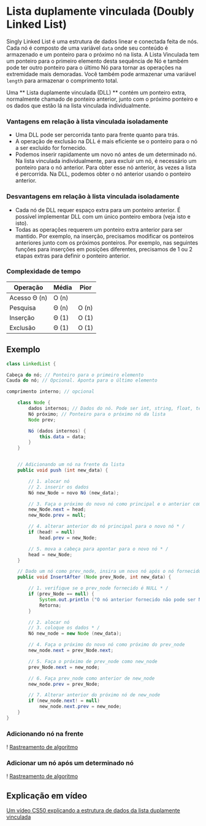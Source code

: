 # Lista duplamente vinculada (Doubly Linked List)

Singly Linked List é uma estrutura de dados linear e conectada feita de nós. Cada nó é composto de uma variável `data` onde seu conteúdo é armazenado e um ponteiro para o próximo nó na lista. A Lista Vinculada tem um ponteiro para o primeiro elemento desta sequência de Nó e também pode ter outro ponteiro para o último Nó para tornar as operações na extremidade mais demoradas. Você também pode armazenar uma variável `length` para armazenar o comprimento total.

Uma ** Lista duplamente vinculada (DLL) ** contém um ponteiro extra, normalmente chamado de ponteiro anterior, junto com o próximo ponteiro e os dados que estão lá na lista vinculada individualmente.

### Vantagens em relação à lista vinculada isoladamente

- Uma DLL pode ser percorrida tanto para frente quanto para trás.
- A operação de exclusão na DLL é mais eficiente se o ponteiro para o nó a ser excluído for fornecido.
- Podemos inserir rapidamente um novo nó antes de um determinado nó.
Na lista vinculada individualmente, para excluir um nó, é necessário um ponteiro para o nó anterior. Para obter esse nó anterior, às vezes a lista é percorrida. Na DLL, podemos obter o nó anterior usando o ponteiro anterior.

### Desvantagens em relação à lista vinculada isoladamente

- Cada nó de DLL requer espaço extra para um ponteiro anterior. É possível implementar DLL com um único ponteiro embora (veja isto e isto).
- Todas as operações requerem um ponteiro extra anterior para ser mantido. Por exemplo, na inserção, precisamos modificar os ponteiros anteriores junto com os próximos ponteiros. Por exemplo, nas seguintes funções para inserções em posições diferentes, precisamos de 1 ou 2 etapas extras para definir o ponteiro anterior.

### Complexidade de tempo

| Operação | Média | Pior |
| --------- | ------- | ----- |
| Acesso Θ (n) | O (n) |
| Pesquisa | Θ (n) | O (n) |
| Inserção | Θ (1) | O (1) |
| Exclusão | Θ (1) | O (1) |

## Exemplo

```java
class LinkedList {

Cabeça do nó; // Ponteiro para o primeiro elemento
Cauda do nó; // Opcional. Aponta para o último elemento

comprimento interno; // opcional

    class Node {
        dados internos; // Dados do nó. Pode ser int, string, float, templates, etc.
        Nó próximo; // Ponteiro para o próximo nó da lista
        Node prev;

        Nó (dados internos) {
            this.data = data;
        }
    }


    // Adicionando um nó na frente da lista
    public void push (int new_data) {

        // 1. alocar nó
        // 2. inserir os dados
        Nó new_Node = novo Nó (new_data);

        // 3. Faça o próximo do novo nó como principal e o anterior como NULL * /
        new_Node.next = head;
        new_Node.prev = null;

        // 4. alterar anterior do nó principal para o novo nó * /
        if (head! = null)
            head.prev = new_Node;

        // 5. mova a cabeça para apontar para o novo nó * /
        head = new_Node;
    }

    // Dado um nó como prev_node, insira um novo nó após o nó fornecido * /
    public void InsertAfter (Node prev_Node, int new_data) {

        // 1. verifique se o prev_node fornecido é NULL * /
        if (prev_Node == null) {
            System.out.println ("O nó anterior fornecido não pode ser NULL");
            Retorna;
        }

        // 2. alocar nó
        // 3. coloque os dados * /
        Nó new_node = new Node (new_data);

        // 4. Faça o próximo do novo nó como próximo do prev_node
        new_node.next = prev_Node.next;

        // 5. Faça o próximo de prev_node como new_node
        prev_Node.next = new_node;

        // 6. Faça prev_node como anterior de new_node
        new_node.prev = prev_Node;

        // 7. Alterar anterior do próximo nó de new_node
        if (new_node.next! = null)
            new_node.next.prev = new_node;
    }
}
```

### Adicionando nó na frente

! [Rastreamento de algoritmo](https://www.geeksforgeeks.org/wp-content/uploads/gq/2014/03/DLL_add_front1.png)

### Adicionar um nó após um determinado nó

! [Rastreamento de algoritmo](https://www.geeksforgeeks.org/wp-content/uploads/gq/2014/03/DLL_add_middle1.png)

## Explicação em vídeo

[Um vídeo CS50 explicando a estrutura de dados da lista duplamente vinculada](https://www.youtube.com/watch?v=FHMPswJDCvU)
